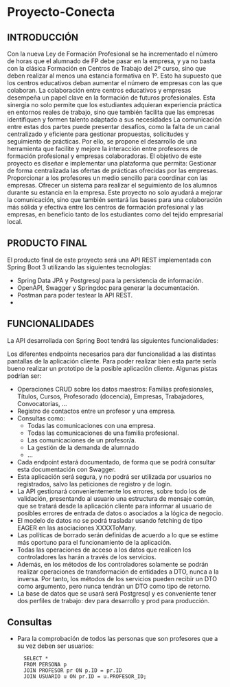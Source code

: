 # Proyecto-Conecta
## INTRODUCCIÓN
Con la nueva Ley de Formación Profesional se ha incrementado el número de horas que el alumnado de FP debe pasar en la empresa, y ya no basta con la clásica Formación en Centros de Trabajo del 2º curso, sino que deben realizar al menos una estancia formativa en 1º. Esto ha supuesto que los centros educativos deban aumentar el número de empresas con las que colaboran. La colaboración entre centros educativos y empresas desempeña un papel clave en la formación de futuros profesionales. Esta sinergia no solo permite que los estudiantes adquieran experiencia práctica en entornos reales de trabajo, sino que también facilita que las empresas identifiquen y formen talento adaptado a sus necesidades
La comunicación entre estas dos partes puede presentar desafíos, como la falta de un canal centralizado y eficiente para gestionar propuestas, solicitudes y seguimiento de prácticas. Por ello, se propone el desarrollo de una herramienta que facilite y mejore la interacción entre profesores de formación profesional y empresas colaboradoras.
El objetivo de este proyecto es diseñar e implementar una plataforma que permita:
Gestionar de forma centralizada las ofertas de prácticas ofrecidas por las empresas.
Proporcionar a los profesores un medio sencillo para coordinar con las empresas.
Ofrecer un sistema para realizar el seguimiento de los alumnos durante su estancia en la empresa.
Este proyecto no solo ayudará a mejorar la comunicación, sino que también sentará las bases para una colaboración más sólida y efectiva entre los centros de formación profesional y las empresas, en beneficio tanto de los estudiantes como del tejido empresarial local.
## PRODUCTO FINAL
El producto final de este proyecto será una API REST implementada con Spring Boot 3 utilizando las siguientes tecnologías:
- Spring Data JPA y Postgresql para la persistencia de información.
- OpenAPI, Swagger y Springdoc para generar la documentación.
- Postman para poder testear la API REST.
- 
## FUNCIONALIDADES

La API desarrollada con Spring Boot tendrá las siguientes funcionalidades:

Los diferentes endpoints necesarios para dar funcionalidad a las distintas pantallas de la aplicación cliente. Para poder realizar bien esta parte sería bueno realizar un prototipo de la posible aplicación cliente. Algunas pistas podrían ser:
- Operaciones CRUD sobre los datos maestros: Familias profesionales, Títulos, Cursos, Profesorado (docencia), Empresas, Trabajadores, Convocatorias, …
- Registro de contactos entre un profesor y una empresa.
- Consultas como:
  - Todas las comunicaciones con una empresa.
  - Todas las comunicaciones de una familia profesional.
  - Las comunicaciones de un profesor/a.
  - La gestión de la demanda de alumnado
  - …
- Cada endpoint estará documentado, de forma que se podrá consultar esta documentación con Swagger.
- Esta aplicación será segura, y no podrá ser utilizada por usuarios no registrados, salvo las peticiones de registro y de login.
- La API gestionará convenientemente los errores, sobre todo los de validación, presentando al usuario una estructura de mensaje común, que se tratará desde la aplicación cliente para informar al usuario de posibles errores de entrada de datos o asociados a la lógica de negocio.
- El modelo de datos no se podrá trasladar usando fetching de tipo EAGER en las asociaciones XXXXToMany.
- Las políticas de borrado serán definidas de acuerdo a lo que se estime más oportuno para el funcionamiento de la aplicación.
- Todas las operaciones de acceso a los datos que realicen los controladores las harán a través de los servicios.
- Además, en los métodos de los controladores solamente se podrán realizar operaciones de transformación de entidades a DTO, nunca a la inversa. Por tanto, los métodos de los servicios pueden recibir un DTO como argumento, pero nunca tendrán un DTO como tipo de retorno.
- La base de datos que se usará será Postgresql y es conveniente tener dos perfiles de trabajo: dev para desarrollo y prod para producción.

## Consultas

- Para la comprobación de todos las personas que son profesores que a su vez deben ser usuarios:
    ```
      SELECT * 
      FROM PERSONA p
      JOIN PROFESOR pr ON p.ID = pr.ID
      JOIN USUARIO u ON pr.ID = u.PROFESOR_ID;
    ```
